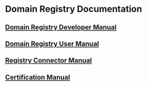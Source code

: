 # Domain Registry Documentation

## [Domain Registry Developer Manual](https://github.com/reTHINK-project/dev-registry-domain/blob/master/docs/DomainRegistryDeveloperManual.md)
## [Domain Registry User Manual](https://github.com/reTHINK-project/dev-registry-domain/blob/master/docs/DomainRegistryUserManual.md)
## [Registry Connector Manual](https://github.com/reTHINK-project/dev-registry-domain/blob/master/docs/RegistryConnectorManual.md)
## [Certification Manual](https://github.com/reTHINK-project/dev-registry-domain/blob/master/docs/CertificationManual.md)


